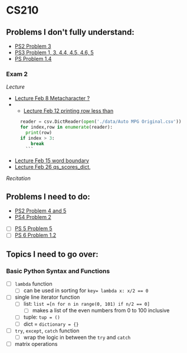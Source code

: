 # CS210

## Problems I don't fully understand:
- [PS2 Problem 3](recitation/ps2.ipynb)
- [PS3 Problem 1, 3, 4.4, 4.5, 4.6, 5](recitation/ps3.ipynb)
- [PS Problem 1.4](recitation/ps5.ipynb)

### Exam 2
*Lecture*
- [Lecture Feb 8 Metacharacter ?](lecture\feb8_notes.ipynb)
- - [Lecture Feb 12 printing row less than](lecture\feb12_notes.ipynb)
  ```python
    reader = csv.DictReader(open('./data/Auto MPG Original.csv'))
    for index,row in enumerate(reader):
      print(row)
    if index > 3:
        break
      ```
- [Lecture Feb 15 word boundary](lecture\feb15_notes.ipynb)
- [Lecture Feb 26 qs_scores_dict, ](lecture\feb15_notes.ipynb)

*Recitation*
## Problems I need to do:
- [PS2 Problem 4 and 5](recitation/ps2.ipynb)
- [PS4 Problem 2](recitation/ps4.ipynb)
- [ ] [PS 5 Problem 5](recitation/ps5.ipynb)
- [ ] [PS 6 Problem 1.2](recitation/ps6.ipynb)

## Topics I need to go over:

### Basic Python Syntax and Functions
- [ ] `lambda` function
  - [ ] can be used in sorting for `key= lambda x: x/2 == 0`
- [ ] single line iterator function
  - [ ] list: `list =[n for n in range(0, 101) if n/2 == 0]`
    - [ ] makes a list of the even numbers from 0 to 100 inclusive
  - [ ] tuple: `tup = ()`
  - [ ] dict = `dictionary = {}`
- [ ] `try`, `except`, `catch` function
  - [ ] wrap the logic in between the `try` and `catch`
- [ ] matrix operations